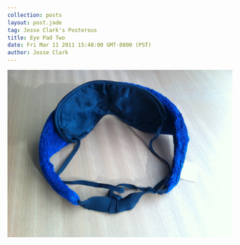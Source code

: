 ```yaml
---
collection: posts
layout: post.jade
tag: Jesse Clark's Posterous
title: Eye Pad Two
date: Fri Mar 11 2011 15:48:00 GMT-0800 (PST)
author: Jesse Clark
---
```


<img src='/posterous-import/2011/03/22854214-p43.jpg'>
